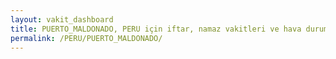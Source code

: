 ```yaml
---
layout: vakit_dashboard
title: PUERTO_MALDONADO, PERU için iftar, namaz vakitleri ve hava durumu - ilçe/eyalet seç
permalink: /PERU/PUERTO_MALDONADO/
---
```


<script type="text/javascript">
  var GLOBAL_COUNTRY = 'PERU';
  var GLOBAL_CITY = 'PUERTO_MALDONADO';
  var GLOBAL_STATE = '';
  var lat = 72;
  var lon = 21;
</script>
